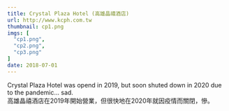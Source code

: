 ```yaml
---
title: Crystal Plaza Hotel (高雄晶禧酒店)
url: http://www.kcph.com.tw
thumbnail: cp1.png
imgs: [
  "cp1.png",
  "cp2.png",
  "cp3.png"
]
date: 2018-07-01
---
```

Crystal Plaza Hotel was opend in 2019, but soon shuted down in 2020 due to the pandemic... sad.<br/>
高雄晶禧酒店在2019年開始營業，但很快地在2020年就因疫情而關閉，慘。